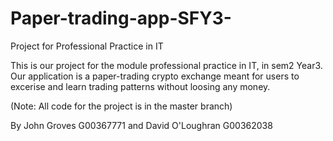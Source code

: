 # Paper-trading-app-SFY3-
Project for Professional Practice in IT

This is our project for the module professional practice in IT, in sem2 Year3.  
Our application is a paper-trading crypto exchange meant for users to excerise and learn trading patterns without loosing any money.

(Note: All code for the project is in the master branch)


By John Groves G00367771 and David O'Loughran G00362038
